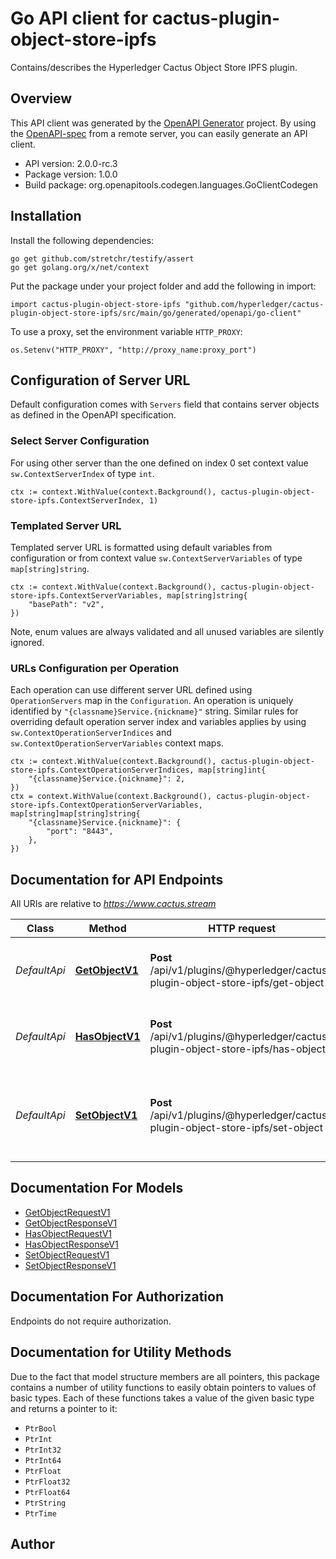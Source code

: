 # Go API client for cactus-plugin-object-store-ipfs

Contains/describes the Hyperledger Cactus Object Store IPFS plugin.

## Overview
This API client was generated by the [OpenAPI Generator](https://openapi-generator.tech) project.  By using the [OpenAPI-spec](https://www.openapis.org/) from a remote server, you can easily generate an API client.

- API version: 2.0.0-rc.3
- Package version: 1.0.0
- Build package: org.openapitools.codegen.languages.GoClientCodegen

## Installation

Install the following dependencies:

```shell
go get github.com/stretchr/testify/assert
go get golang.org/x/net/context
```

Put the package under your project folder and add the following in import:

```golang
import cactus-plugin-object-store-ipfs "github.com/hyperledger/cactus-plugin-object-store-ipfs/src/main/go/generated/openapi/go-client"
```

To use a proxy, set the environment variable `HTTP_PROXY`:

```golang
os.Setenv("HTTP_PROXY", "http://proxy_name:proxy_port")
```

## Configuration of Server URL

Default configuration comes with `Servers` field that contains server objects as defined in the OpenAPI specification.

### Select Server Configuration

For using other server than the one defined on index 0 set context value `sw.ContextServerIndex` of type `int`.

```golang
ctx := context.WithValue(context.Background(), cactus-plugin-object-store-ipfs.ContextServerIndex, 1)
```

### Templated Server URL

Templated server URL is formatted using default variables from configuration or from context value `sw.ContextServerVariables` of type `map[string]string`.

```golang
ctx := context.WithValue(context.Background(), cactus-plugin-object-store-ipfs.ContextServerVariables, map[string]string{
	"basePath": "v2",
})
```

Note, enum values are always validated and all unused variables are silently ignored.

### URLs Configuration per Operation

Each operation can use different server URL defined using `OperationServers` map in the `Configuration`.
An operation is uniquely identified by `"{classname}Service.{nickname}"` string.
Similar rules for overriding default operation server index and variables applies by using `sw.ContextOperationServerIndices` and `sw.ContextOperationServerVariables` context maps.

```golang
ctx := context.WithValue(context.Background(), cactus-plugin-object-store-ipfs.ContextOperationServerIndices, map[string]int{
	"{classname}Service.{nickname}": 2,
})
ctx = context.WithValue(context.Background(), cactus-plugin-object-store-ipfs.ContextOperationServerVariables, map[string]map[string]string{
	"{classname}Service.{nickname}": {
		"port": "8443",
	},
})
```

## Documentation for API Endpoints

All URIs are relative to *https://www.cactus.stream*

Class | Method | HTTP request | Description
------------ | ------------- | ------------- | -------------
*DefaultApi* | [**GetObjectV1**](docs/DefaultApi.md#getobjectv1) | **Post** /api/v1/plugins/@hyperledger/cactus-plugin-object-store-ipfs/get-object | Retrieves an object from the object store.
*DefaultApi* | [**HasObjectV1**](docs/DefaultApi.md#hasobjectv1) | **Post** /api/v1/plugins/@hyperledger/cactus-plugin-object-store-ipfs/has-object | Checks the presence of an object in the object store.
*DefaultApi* | [**SetObjectV1**](docs/DefaultApi.md#setobjectv1) | **Post** /api/v1/plugins/@hyperledger/cactus-plugin-object-store-ipfs/set-object | Sets an object in the object store under the specified key.


## Documentation For Models

 - [GetObjectRequestV1](docs/GetObjectRequestV1.md)
 - [GetObjectResponseV1](docs/GetObjectResponseV1.md)
 - [HasObjectRequestV1](docs/HasObjectRequestV1.md)
 - [HasObjectResponseV1](docs/HasObjectResponseV1.md)
 - [SetObjectRequestV1](docs/SetObjectRequestV1.md)
 - [SetObjectResponseV1](docs/SetObjectResponseV1.md)


## Documentation For Authorization

Endpoints do not require authorization.


## Documentation for Utility Methods

Due to the fact that model structure members are all pointers, this package contains
a number of utility functions to easily obtain pointers to values of basic types.
Each of these functions takes a value of the given basic type and returns a pointer to it:

* `PtrBool`
* `PtrInt`
* `PtrInt32`
* `PtrInt64`
* `PtrFloat`
* `PtrFloat32`
* `PtrFloat64`
* `PtrString`
* `PtrTime`

## Author



